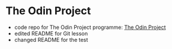 # The Odin Project

- code repo for The Odin Project programme: [The Odin Project](https://www.theodinproject.com/)
- edited README for Git lesson
- changed README for the test